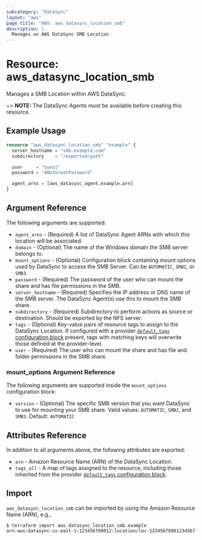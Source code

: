 ```yaml
---
subcategory: "DataSync"
layout: "aws"
page_title: "AWS: aws_datasync_location_smb"
description: |-
  Manages an AWS DataSync SMB Location
---
```


# Resource: aws_datasync_location_smb

Manages a SMB Location within AWS DataSync.

~> **NOTE:** The DataSync Agents must be available before creating this resource.

## Example Usage

```terraform
resource "aws_datasync_location_smb" "example" {
  server_hostname = "smb.example.com"
  subdirectory    = "/exported/path"

  user     = "Guest"
  password = "ANotGreatPassword"

  agent_arns = [aws_datasync_agent.example.arn]
}
```

## Argument Reference

The following arguments are supported:

* `agent_arns` - (Required) A list of DataSync Agent ARNs with which this location will be associated.
* `domain` - (Optional) The name of the Windows domain the SMB server belongs to.
* `mount_options` - (Optional) Configuration block containing mount options used by DataSync to access the SMB Server. Can be `AUTOMATIC`, `SMB2`, or `SMB3`.
* `password` - (Required) The password of the user who can mount the share and has file permissions in the SMB.
* `server_hostname` - (Required) Specifies the IP address or DNS name of the SMB server. The DataSync Agent(s) use this to mount the SMB share.
* `subdirectory` - (Required) Subdirectory to perform actions as source or destination. Should be exported by the NFS server.
* `tags` - (Optional) Key-value pairs of resource tags to assign to the DataSync Location. If configured with a provider [`default_tags` configuration block](https://registry.terraform.io/providers/hashicorp/aws/latest/docs#default_tags-configuration-block) present, tags with matching keys will overwrite those defined at the provider-level.
* `user` - (Required) The user who can mount the share and has file and folder permissions in the SMB share.

### mount_options Argument Reference

The following arguments are supported inside the `mount_options` configuration block:

* `version` - (Optional) The specific SMB version that you want DataSync to use for mounting your SMB share. Valid values: `AUTOMATIC`, `SMB2`, and `SMB3`. Default: `AUTOMATIC`

## Attributes Reference

In addition to all arguments above, the following attributes are exported:

* `arn` - Amazon Resource Name (ARN) of the DataSync Location.
* `tags_all` - A map of tags assigned to the resource, including those inherited from the provider [`default_tags` configuration block](https://registry.terraform.io/providers/hashicorp/aws/latest/docs#default_tags-configuration-block).

## Import

`aws_datasync_location_smb` can be imported by using the Amazon Resource Name (ARN), e.g.,

```
$ terraform import aws_datasync_location_smb.example arn:aws:datasync:us-east-1:123456789012:location/loc-12345678901234567
```
